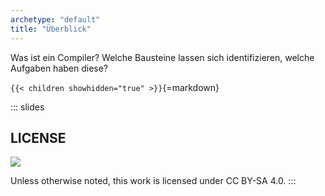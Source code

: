 ```yaml
---
archetype: "default"
title: "Überblick"
---
```



Was ist ein Compiler? Welche Bausteine lassen sich identifizieren,
welche Aufgaben haben diese?


`{{< children showhidden="true" >}}`{=markdown}







<!-- DO NOT REMOVE - THIS IS A LAST SLIDE TO INDICATE THE LICENSE AND POSSIBLE EXCEPTIONS (IMAGES, ...). -->
::: slides
## LICENSE
![](https://licensebuttons.net/l/by-sa/4.0/88x31.png)

Unless otherwise noted, this work is licensed under CC BY-SA 4.0.
:::
